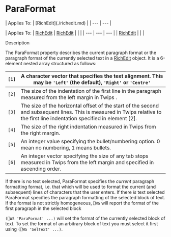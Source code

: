 




<h1 class="heading"><span class="name">ParaFormat</span></h1>
| Applies To: | [RichEdit](./richedit.md) |
| --- | ---  |

| Applies To: | [RichEdit](./richedit.md) | [RichEdit](./richedit.md) |  |  |
| --- | --- | ---  |
| [RichEdit](./richedit.md) |  |  |


Description


The ParaFormat property describes the current paragraph format or the paragraph format of the currently selected text in a [RichEdit](./richedit.md) object. It is a 6-element nested array structured as follows:

| `[1]` | A character vector that specifies the text alignment. This may be `'Left'` (the default), `'Right'` or `'Centre'` |
| --- | ---  |
| `[2]` | The size of the indentation of the first line in the paragraph measured from the left margin in Twips . |
| `[3]` | The size of the horizontal offset of the start of the second and subsequent lines. This is measured in Twips relative to the first line indentation specified in element [2]. |
| `[4]` | The size of the right indentation measured in Twips from the right margin. |
| `[5]` | An integer value specifying the bullet/numbering option. 0 mean no numbering, 1 means bullets. |
| `[6]` | An integer vector specifying the size of any tab stops measured in Twips from the left margin and specified in ascending order. |


If there is no text selected, ParaFormat specifies the *current* paragraph formatting format, i.e. that which will be used to format the current (and subsequent) lines of characters that the user enters. If there *is* text selected ParaFormat specifies the paragraph formatting of the selected block of text. If the format is not strictly homogeneous, `⎕WG` will report the format of the first paragraph in the selected block


`(⎕WS 'ParaFormat' ...)` will set the format of the currently selected block of text. To set the format of an arbitrary block of text you must select it first using `(⎕WS 'SelText' ...)`.



